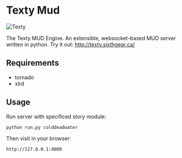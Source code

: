 Texty Mud
=========

![Texty](http://i.imgur.com/Q7GZv89.png)

The Texty MUD Engine. An extensible, websocket-based MUD server written in python.
Try it out: http://texty.sixthgear.ca/

Requirements
------------

- tornado
- xlrd

Usage
-----

Run server with specificed story module:

    python run.py colddeadwater

Then visit in your browser:

    http://127.0.0.1:4000

